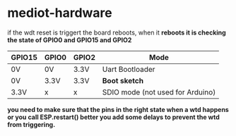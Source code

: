 # mediot-hardware


if the wdt reset is triggert the board reboots,
when it **reboots it is checking the state of GPIO0 and GPIO15 and GPIO2**

|GPIO15|	GPIO0	|GPIO2	|Mode|
|--|--|--|--|
|0V|	0V|	3.3V	|Uart Bootloader||
|0V	|3.3V|	3.3V	|**Boot sketch**||
|3.3V	|x|	x|	SDIO mode (not used for Arduino)
**you need to make sure that the pins in the right state when a wtd happens or you call ESP.restart()
better you add some delays to prevent the wtd from triggering.**
